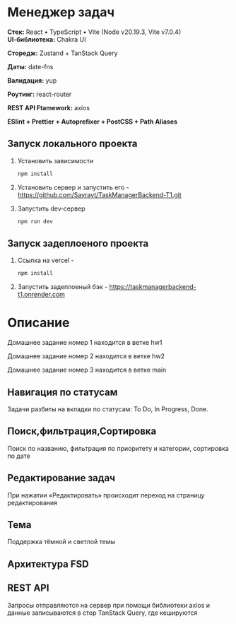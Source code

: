 # Менеджер задач

**Стек:** React • TypeScript • Vite (Node v20.19.3, Vite v7.0.4)  
**UI‑библиотека:** Chakra UI  

**Сторедж:** Zustand + TanStack Query

**Даты:** date-fns

**Валидация:** yup

**Роутинг:** react-router

**REST API Ftamework:** axios

**ESlint + Prettier + Autoprefixer + PostCSS + Path Aliases**

## Запуск локального проекта

1. Установить зависимости
   ```bash
   npm install
   ```
2. Установить сервер и запустить его - https://github.com/Sayrayt/TaskManagerBackend-T1.git

3. Запустить dev‑сервер
   ```bash
   npm run dev
   ```
   
## Запуск задеплоеного проекта

1. Ссылка на vercel - 
   ```bash
   npm install
   ```
2. Запустить задеплоеный бэк - https://taskmanagerbackend-t1.onrender.com


# Описание

Домашнее задание номер 1 находится в ветке hw1

Домашнее задание номер 2 находится в ветке hw2

Домашнее задание номер 3 находится в ветке main


## Навигация по статусам

Задачи разбиты на вкладки по статусам: To Do, In Progress, Done.

## Поиск,фильтрация,Сортировка

Поиск по названию, фильтрация по приоритету и категории, сортировка по дате

## Редактирование задач

При нажатии «Редактировать» происходит переход на страницу редактирования

## Тема

Поддержка тёмной и светлой темы

## Архитектура FSD

## REST API
Запросы отправляются на сервер при помощи библиотеки axios и данные записываются в стор TanStack Query, где кешируются







